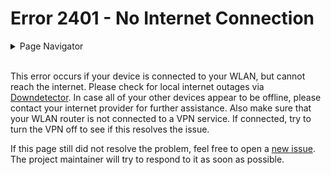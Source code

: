 # Error 2401 - No Internet Connection

<details>
<summary>Page Navigator</summary>
<ul style="list-style: '>>>  '"><li><a href="../">Main Page</a></li>
<li><a href="../errors">Error Pages</a></li>
<li><a href="https://github.com/smolinde/iot-dashboard/issues">Other Issues</a></li></ul>
</details><br>

This error occurs if your device is connected to your WLAN, but cannot reach the internet. Please check for local internet outages via [Downdetector](https://downdetector.com/). In case all of your other devices appear to be offline, please contact your internet provider for further assistance. Also make sure that your WLAN router is not connected to a VPN service. If connected, try to turn the VPN off to see if this resolves the issue.

If this page still did not resolve the problem, feel free to open a [new issue](https://github.com/smolinde/iot-dashboard/issues/new?template=BLANK_ISSUE). The project maintainer will try to respond to it as soon as possible.